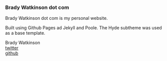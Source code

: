 ### Brady Watkinson dot com

Brady Watkinson dot com is my personal website.

Built using Github Pages ad Jekyll and Poole. The Hyde subtheme was used as a base template.

Brady Watkinson  
[twitter](twitter.com/bradywatkinson)  
[github](github.com/bradywatkinson)

